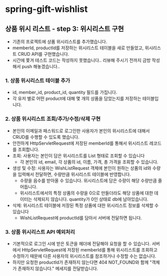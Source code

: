 # spring-gift-wishlist

## 상품 위시 리스트 - step 3: 위시리스트 구현

- 기존의 프로젝트에 상품 위시리스트를 추가했습니다.
- memberId, productId를 저장하는 위시리스트 테이블을 새로 만들었고, 위시리스트 CRUD API를 구현했습니다.
- 시간에 쫓겨 테스트 코드는 작성하지 못했습니다.. 리뷰해 주시기 전까지 금방 작성해서 push 해놓겠습니다..

### 1. 상품 위시리스트 테이블 추가

- id, member_id, product_id, quantity 필드를 가집니다.
- 각 유저 별로 어떤 product에 대해 몇 개의 상품을 담았는지를 저장하는 테이블입니다.

### 2. 상품 위시리스트 조회/추가/수정/삭제 구현

- 본인의 이메일과 패스워드로 로그인한 사용자가 본인의 위시리스트에 대해서 CRUD를 수행할 수 있도록 했습니다.
- 안전하게 HttpServletRequest에 저장된 memberId를 통해서 위시리스트 레코드를 조회합니다.
- 조회: 사용자는 본인이 담은 위시리스트를 List 형태로 조회할 수 있습니다
    - 각 본인의 id, email, 각 상품의 id, 이름, 가격, 총 가격을 조회할 수 있습니다.
- 생성 및 수정: 사용자는 WishListRequest 객체에 본인이 원하는 상품의 id와 수량을 입력해서 전달하면, 수량만큼 위시리스트 테이블에 반영합니다.
    - 수량을 음수를 받아올 수 있습니다. 위시리스트에 담은 수량이 해당 수량만큼 줄어듭니다.
    - 위시리스트에서의 특정 상품의 수량을 0으로 만들더라도 해당 상품에 대한 데이터는 삭제되지 않습니다. quantity가 0인 상태로 db에 남아있습니다.
- 삭제: 위시리스트 테이블에 저장된 특정 상품에 대한 위시리스트 정보를 삭제할 수 있습니다
    - WishListRequest에 productId를 담아서 서버에 전달하면 됩니다.

### 3. 상품 위시리스트 API 예외처리

- 기본적으로 로그인 시에 받은 토큰을 헤더에 전달해야 요청을 할 수 있습니다. 서버에서 HttpServletRequest에 저장된 memberId를 통해 위시리스트를 조회하고
  수정하기 때문에 다른 사용자의 위시리스트를 참조하거나 수정할 수는 없습니다.
- 하지만 요청한 productId가 존재하지 않는다면 404 NOT_FOUND와 함께 "객체가 존재하지 않습니다." 메세지를 전달받습니다.